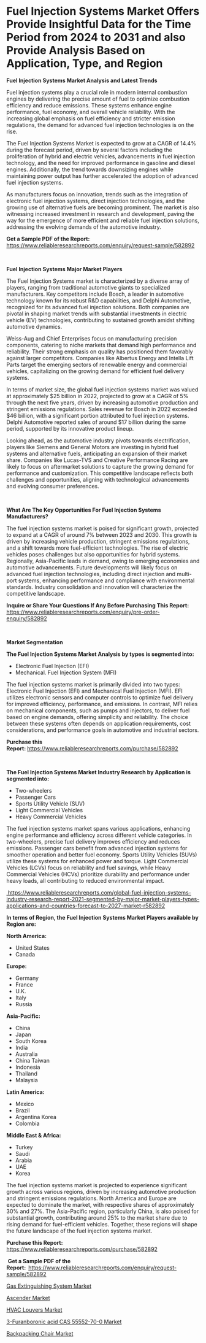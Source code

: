 <p><h1>Fuel Injection Systems Market Offers Provide Insightful Data for the Time Period from 2024 to 2031 and also Provide Analysis Based on Application, Type, and Region</h1></p><p><strong>Fuel Injection Systems Market Analysis and Latest Trends</strong></p>
<p><p>Fuel injection systems play a crucial role in modern internal combustion engines by delivering the precise amount of fuel to optimize combustion efficiency and reduce emissions. These systems enhance engine performance, fuel economy, and overall vehicle reliability. With the increasing global emphasis on fuel efficiency and stricter emission regulations, the demand for advanced fuel injection technologies is on the rise.</p><p>The Fuel Injection Systems Market is expected to grow at a CAGR of 14.4% during the forecast period, driven by several factors including the proliferation of hybrid and electric vehicles, advancements in fuel injection technology, and the need for improved performance in gasoline and diesel engines. Additionally, the trend towards downsizing engines while maintaining power output has further accelerated the adoption of advanced fuel injection systems. </p><p>As manufacturers focus on innovation, trends such as the integration of electronic fuel injection systems, direct injection technologies, and the growing use of alternative fuels are becoming prominent. The market is also witnessing increased investment in research and development, paving the way for the emergence of more efficient and reliable fuel injection solutions, addressing the evolving demands of the automotive industry.</p></p>
<p><strong>Get a Sample PDF of the Report:&nbsp;</strong> <a href="https://www.reliableresearchreports.com/enquiry/request-sample/582892?utm_campaign=12&utm_medium=2&utm_source=Github&utm_content=ia&utm_term=27122024&utm_id=fuel-injection-systems">https://www.reliableresearchreports.com/enquiry/request-sample/582892</a></p>
<p>&nbsp;</p>
<p><strong>Fuel Injection Systems Major Market Players</strong></p>
<p><p>The Fuel Injection Systems market is characterized by a diverse array of players, ranging from traditional automotive giants to specialized manufacturers. Key competitors include Bosch, a leader in automotive technology known for its robust R&D capabilities, and Delphi Automotive, recognized for its advanced fuel injection solutions. Both companies are pivotal in shaping market trends with substantial investments in electric vehicle (EV) technologies, contributing to sustained growth amidst shifting automotive dynamics.</p><p>Weiss-Aug and Chief Enterprises focus on manufacturing precision components, catering to niche markets that demand high performance and reliability. Their strong emphasis on quality has positioned them favorably against larger competitors. Companies like Albertus Energy and Intella Lift Parts target the emerging sectors of renewable energy and commercial vehicles, capitalizing on the growing demand for efficient fuel delivery systems.</p><p>In terms of market size, the global fuel injection systems market was valued at approximately $25 billion in 2022, projected to grow at a CAGR of 5% through the next five years, driven by increasing automotive production and stringent emissions regulations. Sales revenue for Bosch in 2022 exceeded $46 billion, with a significant portion attributed to fuel injection systems. Delphi Automotive reported sales of around $17 billion during the same period, supported by its innovative product lineup.</p><p>Looking ahead, as the automotive industry pivots towards electrification, players like Siemens and General Motors are investing in hybrid fuel systems and alternative fuels, anticipating an expansion of their market share. Companies like Lucas-TVS and Creative Performance Racing are likely to focus on aftermarket solutions to capture the growing demand for performance and customization. This competitive landscape reflects both challenges and opportunities, aligning with technological advancements and evolving consumer preferences.</p></p>
<p>&nbsp;</p>
<p><strong>What Are The Key Opportunities For Fuel Injection Systems Manufacturers?</strong></p>
<p><p>The fuel injection systems market is poised for significant growth, projected to expand at a CAGR of around 7% between 2023 and 2030. This growth is driven by increasing vehicle production, stringent emissions regulations, and a shift towards more fuel-efficient technologies. The rise of electric vehicles poses challenges but also opportunities for hybrid systems. Regionally, Asia-Pacific leads in demand, owing to emerging economies and automotive advancements. Future developments will likely focus on advanced fuel injection technologies, including direct injection and multi-port systems, enhancing performance and compliance with environmental standards. Industry consolidation and innovation will characterize the competitive landscape.</p></p>
<p><strong>Inquire or Share Your Questions If Any Before Purchasing This Report:</strong> <a href="https://www.reliableresearchreports.com/enquiry/pre-order-enquiry/582892?utm_campaign=12&utm_medium=2&utm_source=Github&utm_content=ia&utm_term=27122024&utm_id=fuel-injection-systems">https://www.reliableresearchreports.com/enquiry/pre-order-enquiry/582892</a></p>
<p>&nbsp;</p>
<p><strong>Market Segmentation</strong></p>
<p><strong>The Fuel Injection Systems Market Analysis by types is segmented into:</strong></p>
<p><ul><li>Electronic Fuel Injection (EFI)</li><li>Mechanical. Fuel Injection System (MFI)</li></ul></p>
<p><p>The fuel injection systems market is primarily divided into two types: Electronic Fuel Injection (EFI) and Mechanical Fuel Injection (MFI). EFI utilizes electronic sensors and computer controls to optimize fuel delivery for improved efficiency, performance, and emissions. In contrast, MFI relies on mechanical components, such as pumps and injectors, to deliver fuel based on engine demands, offering simplicity and reliability. The choice between these systems often depends on application requirements, cost considerations, and performance goals in automotive and industrial sectors.</p></p>
<p><strong>Purchase this Report:&nbsp;</strong><a href="https://www.reliableresearchreports.com/purchase/582892?utm_campaign=12&utm_medium=2&utm_source=Github&utm_content=ia&utm_term=27122024&utm_id=fuel-injection-systems">https://www.reliableresearchreports.com/purchase/582892</a></p>
<p>&nbsp;</p>
<p><strong>The Fuel Injection Systems Market Industry Research by Application is segmented into:</strong></p>
<p><ul><li>Two-wheelers</li><li>Passenger Cars</li><li>Sports Utility Vehicle (SUV)</li><li>Light Commercial Vehicles</li><li>Heavy Commercial Vehicles</li></ul></p>
<p><p>The fuel injection systems market spans various applications, enhancing engine performance and efficiency across different vehicle categories. In two-wheelers, precise fuel delivery improves efficiency and reduces emissions. Passenger cars benefit from advanced injection systems for smoother operation and better fuel economy. Sports Utility Vehicles (SUVs) utilize these systems for enhanced power and torque. Light Commercial Vehicles (LCVs) focus on reliability and fuel savings, while Heavy Commercial Vehicles (HCVs) prioritize durability and performance under heavy loads, all contributing to reduced environmental impact.</p></p>
<p><a href="https://www.reliableresearchreports.com/global-fuel-injection-systems-industry-research-report-2021-segmented-by-major-market-players-types-applications-and-countries-forecast-to-2027-market-r582892?utm_campaign=12&utm_medium=2&utm_source=Github&utm_content=ia&utm_term=27122024&utm_id=fuel-injection-systems">&nbsp;https://www.reliableresearchreports.com/global-fuel-injection-systems-industry-research-report-2021-segmented-by-major-market-players-types-applications-and-countries-forecast-to-2027-market-r582892</a></p>
<p><strong>In terms of Region, the Fuel Injection Systems Market Players available by Region are:</strong></p>
<p>
    <p> <strong> North America: </strong>
        <ul>
            <li>United States</li>
            <li>Canada</li>
        </ul>
        </p> 
    <p> <strong> Europe: </strong>
        <ul>
            <li>Germany</li>
            <li>France</li>
            <li>U.K.</li>
            <li>Italy</li>
            <li>Russia</li>
        </ul>
        </p> 
    <p> <strong> Asia-Pacific: </strong>
        <ul>
            <li>China</li>
            <li>Japan</li>
            <li>South Korea</li>
            <li>India</li>
            <li>Australia</li>
            <li>China Taiwan</li>
            <li>Indonesia</li>
            <li>Thailand</li>
            <li>Malaysia</li>
        </ul>
        </p> 
    <p> <strong> Latin America: </strong>
        <ul>
            <li>Mexico</li>
            <li>Brazil</li>
            <li>Argentina Korea</li>
            <li>Colombia</li>
        </ul>
        </p> 
    <p> <strong> Middle East & Africa: </strong>
        <ul>
            <li>Turkey</li>
            <li>Saudi</li>
            <li>Arabia</li>
            <li>UAE</li>
            <li>Korea</li>
        </ul>
    </p>
    </p>
<p><p>The fuel injection systems market is projected to experience significant growth across various regions, driven by increasing automotive production and stringent emissions regulations. North America and Europe are expected to dominate the market, with respective shares of approximately 30% and 27%. The Asia-Pacific region, particularly China, is also poised for substantial growth, contributing around 25% to the market share due to rising demand for fuel-efficient vehicles. Together, these regions will shape the future landscape of the fuel injection systems market.</p></p>
<p><strong>Purchase this Report: </strong><a href="https://www.reliableresearchreports.com/purchase/582892?utm_campaign=12&utm_medium=2&utm_source=Github&utm_content=ia&utm_term=27122024&utm_id=fuel-injection-systems">https://www.reliableresearchreports.com/purchase/582892</a></p>
<p>&nbsp;<strong>Get a Sample PDF of the Report:&nbsp;&nbsp;</strong><a href="https://www.reliableresearchreports.com/enquiry/request-sample/582892?utm_campaign=12&utm_medium=2&utm_source=Github&utm_content=ia&utm_term=27122024&utm_id=fuel-injection-systems">https://www.reliableresearchreports.com/enquiry/request-sample/582892</a></p>
<p><strong></strong></p>
<p><p><a href="https://www.linkedin.com/pulse/comprehensive-analysis-gas-extinguishing-system-marketpresented-3kznf?utm_campaign=12&utm_medium=2&utm_source=Github&utm_content=ia&utm_term=27122024&utm_id=fuel-injection-systems">Gas Extinguishing System Market</a></p><p><a href="https://www.linkedin.com/pulse/surfing-ascender-wave-riding-market-currents-2031-camprobe-au15f?utm_campaign=12&utm_medium=2&utm_source=Github&utm_content=ia&utm_term=27122024&utm_id=fuel-injection-systems">Ascender Market</a></p><p><a href="https://github.com/seanmcma708/Market-Research-Report-List-1/blob/main/hvac-louvers-market.md?utm_campaign=12&utm_medium=2&utm_source=Github&utm_content=ia&utm_term=27122024&utm_id=fuel-injection-systems">HVAC Louvers Market</a></p><p><a href="https://github.com/GenaGaines34/Market-Research-Report-List-1/blob/main/3-furanboronic-acid-cas-55552-70-0-market.md?utm_campaign=12&utm_medium=2&utm_source=Github&utm_content=ia&utm_term=27122024&utm_id=fuel-injection-systems">3-Furanboronic acid CAS 55552-70-0 Market</a></p><p><a href="https://www.linkedin.com/pulse/investment-potential-backpacking-chair-market-scope-trends-9u1he?utm_campaign=12&utm_medium=2&utm_source=Github&utm_content=ia&utm_term=27122024&utm_id=fuel-injection-systems">Backpacking Chair Market</a></p></p>